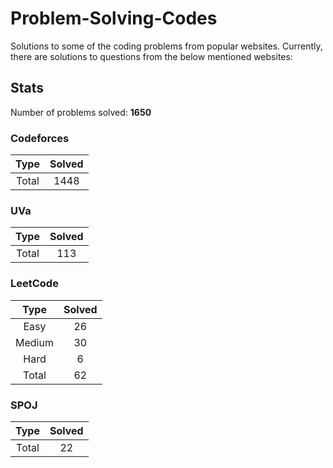 # Problem-Solving-Codes

Solutions to some of the coding problems from popular websites. Currently, there are solutions to questions from the below mentioned websites:


## Stats

Number of problems solved: **1650**

### Codeforces

| Type   | Solved |
|:------:|:------:|
| Total	 | 1448   |


### UVa

| Type   | Solved |
|:------:|:------:|
| Total	 | 113    |


### LeetCode

| Type   | Solved |
|:------:|:------:|
| Easy   | 26     |
| Medium | 30     |
| Hard   | 6      |
| Total  | 62     |


### SPOJ

| Type   | Solved |
|:------:|:------:|
| Total	 | 22    |

